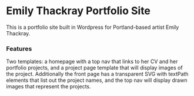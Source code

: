 # Emily Thackray Portfolio Site

This is a portfolio site built in Wordpress for Portland-based artist Emily Thackray.

### Features

Two templates: a homepage with a top nav that links to her CV and her portfolio projects, and a project page template that will display images of the project. Additionally the front page has a transparent SVG with textPath elements that list out the project names, and the top nav will display drawn images that represent the projects.
